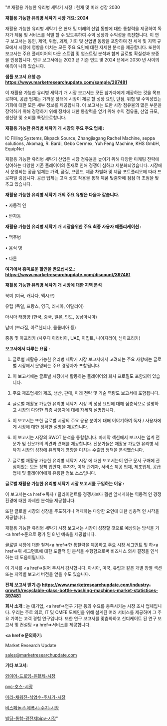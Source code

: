 "# 재활용 가능한 유리병 세탁기 시장 : 현재 및 미래 성장 2030

<strong>재활용 가능한 유리병 세탁기 시장 개요: 2024</strong>

재활용 가능한 유리병 세탁기 은 현재 및 미래의 산업 동향에 대한 통찰력을 제공하여 독자가 제품 및 서비스를 식별 할 수 있도록하여 수익 성장과 수익성을 촉진합니다. 이 연구 보고서는 동인, 제약, 위협, 과제, 기회 및 산업별 동향을 포함하여 전 세계 및 지역 규모에서 시장에 영향을 미치는 모든 주요 요인에 대한 자세한 분석을 제공합니다. 또한이 보고서는 주요 플레이어의 다운 스트림 및 업스트림 분석과 함께 글로벌 확실성과 보증을 인용합니다. 연구 보고서에는 2023 년 기준 연도 및 2024 년에서 2030 년 사이의 예측이 나와 있습니다.



<strong>샘플 보고서 요청 @ <a href=https://www.marketresearchupdate.com/sample/397481>https://www.marketresearchupdate.com/sample/397481</a></strong>

이 재활용 가능한 유리병 세탁기 개 시장 보고서는 모든 참가자에게 제공하는 것을 목표로하며, 공급 업체는 가까운 장래에 시장이 제공 할 성장 요인, 단점, 위협 및 수익성있는 기회에 대한 모든 세부 정보를 제공합니다. 이 보고서는 또한 시장 점유율의 많은 부분을 장악하기 위해 경쟁하기 위해 정치에 대한 통찰력을 얻기 위해 수익 점유율, 산업 규모, 생산량 및 소비를 특징으로합니다.



<strong>재활용 가능한 유리병 세탁기 개 시장의 주요 주요 업체 :</strong>

IC Filling Systems, Bkpack Source, Zhangjiagang Rachel Machine, seppa solutions, Akomag, R. Bardi, Gebo Cermex, Yuh Feng Machine, KHS GmbH, EquipNet

재활용 가능한 유리병 세탁기 산업은 시장 점유율을 높이기 위해 다양한 마케팅 전략에 참여하는 다양한 기존 플레이어의 존재로 인해 경쟁이 심하고 세분화되었습니다. 시장에서 운영되는 공급 업체는 가격, 품질, 브랜드, 제품 차별화 및 제품 포트폴리오에 따라 프로파일 링됩니다. 공급 업체는 고객 상호 작용을 통해 제품 맞춤화에 점점 더 초점을 맞추고 있습니다.



<strong>재활용 가능한 유리병 세탁기 개의 주요 유형은 다음과 같습니다.</strong>

• 자동적 인

• 반자동



<strong>재활용 가능한 유리병 세탁기 개 시장을위한 주요 최종 사용자 애플리케이션 :</strong>

• 맥주병

• 음식 병

• 다른



<strong>여기에서 흥미로운 할인을 받으십시오.: <a href=https://www.marketresearchupdate.com/discount/397481>https://www.marketresearchupdate.com/discount/397481</a></strong>



<strong>재활용 가능한 유리병 세탁기 개 시장에 대한 지역 분석</strong>

북미 (미국, 캐나다, 멕시코)

유럽 (독일, 프랑스, 영국, 러시아, 이탈리아)

아시아 태평양 (한국, 중국, 일본, 인도, 동남아시아)

남미 (브라질, 아르헨티나, 콜롬비아 등)

중동 및 아프리카 (사우디 아라비아, UAE, 이집트, 나이지리아, 남아프리카)



<strong>보고서에서 다루는 요점 :</strong>

1. 글로벌 재활용 가능한 유리병 세탁기 시장 보고서에서 고려되는 주요 사항에는 글로벌 시장에서 운영되는 주요 경쟁자가 포함됩니다.

2. 이 보고서에는 글로벌 시장에서 활동하는 플레이어의 회사 프로필도 포함되어 있습니다.

3. 주요 제조업체의 제조, 생산, 판매, 미래 전략 및 기술 역량도 보고서에 포함됩니다.

4. 글로벌 재활용 가능한 유리병 세탁기 시장 의 성장 요인에 대해 심층적으로 설명하고 시장의 다양한 최종 사용자에 대해 자세히 설명합니다.

5. 이 보고서는 또한 글로벌 시장의 주요 응용 분야에 대해 이야기하여 독자 / 사용자에게 시장에 대한 정확한 설명을 제공합니다.

6. 이 보고서는 시장의 SWOT 분석을 통합합니다. 마지막 섹션에서 보고서는 업계 전문가 및 전문가의 의견과 견해를 제공합니다. 전문가들은 재활용 가능한 유리병 세탁기 시장의 성장에 유리하게 영향을 미치는 수출입 정책을 분석했습니다.

7. 글로벌 재활용 가능한 유리병 세탁기 시장 에 대한 보고서는이 연구 문서 구매에 관심이있는 모든 정책 입안자, 투자자, 이해 관계자, 서비스 제공 업체, 제조업체, 공급 업체 및 플레이어에게 유용한 정보 소스입니다.



<strong>글로벌 재활용 가능한 유리병 세탁기 시장 보고서를 구입하는 이유 :</strong>

이 보고서는<a href=>독자 / 클</a>라이언트를 경쟁사보다 훨씬 앞서게하는 역동적 인 경쟁 환경에 대한 자세한 분석을 제공합니다.

또한 글로벌 시장의 성장을 주도하거나 억제하는 다양한 요인에 대한 심층적 인 시각을 제공합니다.

재활용 가능한 유리병 세탁기 시장 보고서는 시장이 성장할 것으로 예상되는 방식을 기<a href=>준으로</a> 평가 된 8 년 예측을 제공합니다.

글로벌 시장에 대한 철저<a href=>한 통찰력</a>을 제공하고 주요 시장 세그먼트 및 하<a href=>위 세그</a>먼트에 대한 포괄적 인 분석을 수행함으로써 비즈니스 의사 결정을 인식하는 데 도움이됩니다.

이 기사를 <a href=>읽어 주</a>셔서 감사합니다. 아시아, 미국, 유럽과 같은 개별 장별 섹션 또는 지역별 보고서 버전을 얻을 수도 있습니다.



<strong>전체 보고서 받기 @ <a href=https://www.marketresearchupdate.com/industry-growth/recyclable-glass-bottle-washing-machines-market-statistices-397481>https://www.marketresearchupdate.com/industry-growth/recyclable-glass-bottle-washing-machines-market-statistices-397481</a></strong>



<strong>회사 소개 :</strong>
는 대기업, <a href=>연구 기</a>관 등의 수요를 충족시키는 시장 조사 업체입니다. 우리는 주로 의료, IT 및 CMFE 도메인을 위해 설계된 여러 서비스를 제공하며 그 주요 기여는 고객 경험 연구입니다. 또한 연구 보고서를 맞춤화하고 신디케이트 된 연구 보고서 및 컨설팅 <a href=>서비</a>스를 제공합니다.



<strong><a href=>문의하기:</a></strong>

Market Research Update

sales@marketresearchupdate.com



<strong>기타 보고서:</strong>

<a href=https://www.linkedin.com/pulse/와이어-드로잉-윤활제-시장-진입-전략-및-위험-평가2029년-market-matrix-musings-analysis/>와이어-드로잉-윤활제-시장</a>

<a href=https://www.linkedin.com/pulse/pvc-호스-시장-진입-전략-및-위험-평가2029년-trendsetters-talk-360-analysis-ioogf/>pvc-호스-시장</a>

<a href=https://www.linkedin.com/pulse/미리-채워진-식염수-주사기-시장-현재-및-미래-성장-2029-pkt2f/>미리-채워진-식염수-주사기-시장</a>

<a href=https://www.linkedin.com/pulse/비스페놀-f-에폭시-수지-시장-진입-전략-및-위험-평가2030년-0yiwf/>비스페놀-f-에폭시-수지-시장</a>

<a href=https://www.linkedin.com/pulse/빌딩-통합-광전지bipv-시장-세분화-연구-및-목표-고객2029년-market-matrix-musings-analysis-iaipf/>빌딩-통합-광전지bipv-시장</a>"
